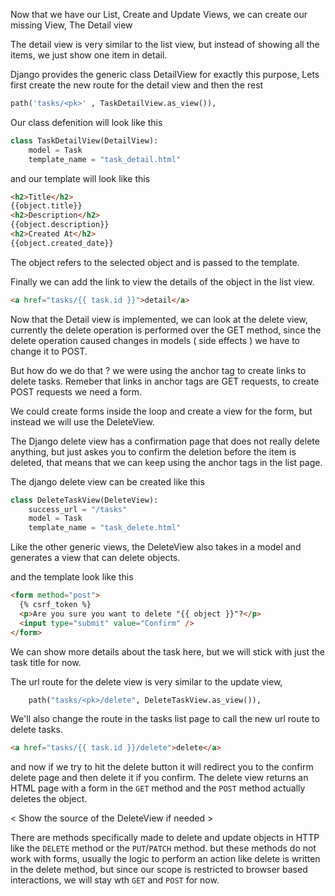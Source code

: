 Now that we have our List, Create and Update Views, we can create our missing View, The Detail view

The detail view is very similar to the list view, but instead of showing all the items, we just show one item in detail.

Django provides the generic class DetailView for exactly this purpose, Lets first create the new route for the detail view and then the rest

```python
path('tasks/<pk>' , TaskDetailView.as_view()),
```

Our class defenition will look like this

```python
class TaskDetailView(DetailView):
    model = Task
    template_name = "task_detail.html"
```

and our template will look like this

```html
<h2>Title</h2>
{{object.title}}
<h2>Description</h2>
{{object.description}}
<h2>Created At</h2>
{{object.created_date}}
```

The object refers to the selected object and is passed to the template.

Finally we can add the link to view the details of the object in the list view.

```html
<a href="tasks/{{ task.id }}">detail</a>
```

Now that the Detail view is implemented, we can look at the delete view, currently the delete operation is performed over the GET method, since the delete operation caused changes in models ( side effects ) we have to change it to POST.

But how do we do that ? we were using the anchor tag to create links to delete tasks. Remeber that links in anchor tags are GET requests, to create POST requests we need a form.

We could create forms inside the loop and create a view for the form, but instead we will use the DeleteView.

The Django delete view has a confirmation page that does not really delete anything, but just askes you to confirm the deletion before the item is deleted, that means that we can keep using the anchor tags in the list page.

The django delete view can be created like this

```python
class DeleteTaskView(DeleteView):
    success_url = "/tasks"
    model = Task
    template_name = "task_delete.html"
```

Like the other generic views, the DeleteView also takes in a model and generates a view that can delete objects.

and the template look like this

```html
<form method="post">
  {% csrf_token %}
  <p>Are you sure you want to delete "{{ object }}"?</p>
  <input type="submit" value="Confirm" />
</form>
```

We can show more details about the task here, but we will stick with just the task title for now.

The url route for the delete view is very similar to the update view,

```python
    path("tasks/<pk>/delete", DeleteTaskView.as_view()),
```

We'll also change the route in the tasks list page to call the new url route to delete tasks.

```html
<a href="tasks/{{ task.id }}/delete">delete</a>
```

and now if we try to hit the delete button it will redirect you to the confirm delete page and then delete it if you confirm. The delete view returns an HTML page with a form in the `GET` method and the `POST` method actually deletes the object.

< Show the source of the DeleteView if needed >

There are methods specifically made to delete and update objects in HTTP like the `DELETE` method or the `PUT`/`PATCH` method. but these methods do not work with forms, usually the logic to perform an action like delete is written in the delete method, but since our scope is restricted to browser based interactions, we will stay wth `GET` and `POST` for now.
